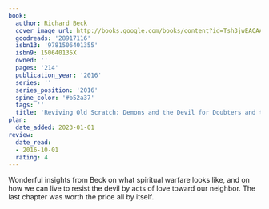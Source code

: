 ```yaml
---
book:
  author: Richard Beck
  cover_image_url: http://books.google.com/books/content?id=Tsh3jwEACAAJ&printsec=frontcover&img=1&zoom=1&source=gbs_api
  goodreads: '28917116'
  isbn13: '9781506401355'
  isbn9: 150640135X
  owned: ''
  pages: '214'
  publication_year: '2016'
  series: ''
  series_position: '2016'
  spine_color: '#b52a37'
  tags: ''
  title: 'Reviving Old Scratch: Demons and the Devil for Doubters and the Disenchanted'
plan:
  date_added: 2023-01-01
review:
  date_read:
  - 2016-10-01
  rating: 4
---
```


Wonderful insights from Beck on what spiritual warfare looks like, and on how we can live to resist the devil by acts of love toward our neighbor. The last chapter was worth the price all by itself.

